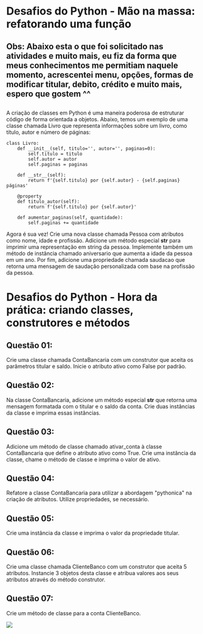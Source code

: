 <h1>Desafios do Python - Mão na massa: refatorando uma função </h1>

## Obs: Abaixo esta o que foi solicitado nas atividades e muito mais, eu fiz da forma que meus conhecimentos me permitiam naquele momento, acrescentei menu, opções, formas de modificar titular, debito, crédito e muito mais, espero que gostem ^^

##  

A criação de classes em Python é uma maneira poderosa de estruturar código de forma orientada a objetos. Abaixo, temos um exemplo de uma classe chamada Livro que representa informações sobre um livro, como título, autor e número de páginas:

```
class Livro:
    def __init__(self, titulo='', autor='', paginas=0):
        self.titulo = titulo
        self.autor = autor
        self.paginas = paginas

    def __str__(self):
        return f'{self.titulo} por {self.autor} - {self.paginas} páginas'

    @property
    def titulo_autor(self):
        return f'{self.titulo} por {self.autor}'

    def aumentar_paginas(self, quantidade):
        self.paginas += quantidade
```

Agora é sua vez! Crie uma nova classe chamada Pessoa com atributos como nome, idade e profissão. Adicione um método especial __str__ para imprimir uma representação em string da pessoa. Implemente também um método de instância chamado aniversario que aumenta a idade da pessoa em um ano. Por fim, adicione uma propriedade chamada saudacao que retorna uma mensagem de saudação personalizada com base na profissão da pessoa.

##  

<h1>Desafios do Python - Hora da prática: criando classes, construtores e métodos </h1>

##  Questão 01:
Crie uma classe chamada ContaBancaria com um construtor que aceita os parâmetros titular e saldo. Inicie o atributo ativo como False por padrão.

##  Questão 02:
Na classe ContaBancaria, adicione um método especial __str__ que retorna uma mensagem formatada com o titular e o saldo da conta. Crie duas instâncias da classe e imprima essas instâncias.

##  Questão 03:
Adicione um método de classe chamado ativar_conta à classe ContaBancaria que define o atributo ativo como True. Crie uma instância da classe, chame o método de classe e imprima o valor de ativo.

##  Questão 04:
Refatore a classe ContaBancaria para utilizar a abordagem "pythonica" na criação de atributos. Utilize propriedades, se necessário.

##  Questão 05:
Crie uma instância da classe e imprima o valor da propriedade titular.

##  Questão 06:
Crie uma classe chamada ClienteBanco com um construtor que aceita 5 atributos. Instancie 3 objetos desta classe e atribua valores aos seus atributos através do método construtor.

##  Questão 07:
Crie um método de classe para a conta ClienteBanco.

<div>
  <img src="https://mblogthumb-phinf.pstatic.net/MjAyMjAyMTJfNSAg/MDAxNjQ0NTkzNzE5MzQ1.q5g3zqnCq2Rt1xUmpSFx2xWRQTl4VmngS8FGT7eGD0Ig.UKr_wLSCCg8PD-v8TfDddCKFIWhKoeqh5lZM09FVrsYg.PNG.sw4r/image.png?type=w800">
</div>